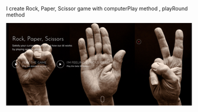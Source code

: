 I create Rock, Paper, Scissor game
with computerPlay method , playRound method

![](assets/img.png)

